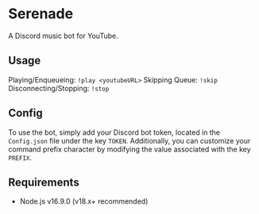 # Serenade
A Discord music bot for YouTube.

## Usage
Playing/Enqueueing: ```!play <youtubeURL>```
Skipping Queue: ```!skip```
Disconnecting/Stopping: ```!stop```

## Config
To use the bot, simply add your Discord bot token, located in the ```Config.json``` file under the key ```TOKEN```.
Additionally, you can customize your command prefix character by modifying the value associated with the key ```PREFIX```.

## Requirements
- Node.js v16.9.0 (v18.x+ recommended)
